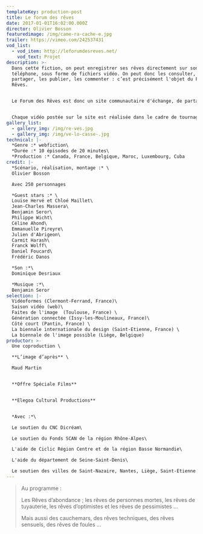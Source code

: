 ```yaml
---
templateKey: production-post
title: Le forum des rêves
date: 2017-01-01T16:02:00.000Z
director: Olivier Bosson
featuredimage: /img/came-ra-cache-e.jpg
trailer: https://vimeo.com/242537431
vod_list:
  - vod_item: http://leforumdesreves.net/
    vod_text: Projet
description: >-
  Dans cette fiction, on peut enregistrer ses rêves directement sur son
  téléphone, sous forme de fichiers vidéo. On peut donc les consulter, les
  partager, les publier, les commenter : c’est précisément l'objet du Forum des
  Rêves.


  Le Forum des Rêves est donc un site communautaire d'échange, de partage de rêves. Les contributeurs publient leurs rêves via leur mobile et discutent via leur cam.


  Chaque vidéo postée sur le site est réalisée dans le cadre de tournages participatifs auxquelles auront participé au final quasiment 1000 personnes du monde entier (France, Canada, Cuba, Belgique, Suisse et Maroc). Chacun, comédien amateur, enregistre soit un rêve soit un commentaire qui seront ensuite assemblés sur le site pour constituer le Forum.
gallery_list:
  - gallery_img: /img/re-ves.jpg
  - gallery_img: /img/ve-lo-casse-.jpg
technical: |-
  *Genre :* webfiction\
  *Durée :* 10 épisodes de 20 minutes\
  *Production :* Canada, France, Belgique, Maroc, Luxembourg, Cuba
credit: |-
  *Scénario, réalisation, montage :* \
  Olivier Bosson

  Avec 250 personnages 

  *Guest stars :* \
  Louise Hervé et Chloé Maillet\
  Jean-Charles Massera\
  Benjamin Seror\
  Philippe Wicht\
  Céline Ahond\
  Emmanuelle Pireyre\
  Julien d'Abrigeon\
  Carmit Harash\
  Franck Wolff\
  Daniel Foucard\
  Frédéric Danos

  *Son :*\
  Dominique Desriaux 

  *Musique :*\
  Benjamin Seror
selection: |-
  Vidéoformes (Clermont-Ferrand, France)\
  Saison vidéo (web)\
  Faites de l'image  (Toulouse, France) \
  Génération connectée (Issy-les-Moulineaux, France)\
  Côté court (Pantin, France) \
  La biennale internationale du design (Saint-Etienne, France) \
  La biennale de l'image possible (Liège, Belgique)
productor: >-
  Une coproduction \

  **L’image d’après** \

  Maud Martin


  **Offre Spéciale Films**


  **Elegoa Cultural Productions** 


  *Avec :*\

  Le soutien du CNC Dicréam\

  Le soutien du Fonds SCAN de la région Rhône-Alpes\

  L'aide de Ciclic Région Centre et de la région Basse Normandie\

  L'aide du département de Seine-Saint-Denis\

  Le soutien des villes de Saint-Nazaire, Nantes, Liège, Saint-Etienne et Vénissieux
---
```

> Au programme :
>
> Les Rêves d’abondance ; les rêves de personnes mortes, les rêves de tuyauterie, les rêves d’optimistes et les rêves de pessimistes …
>
> Mais aussi des cauchemars, des rêves techniques, des rêves sensuels, des rêves de foules ...